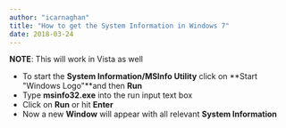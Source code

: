 ```yaml
---
author: "icarnaghan"
title: "How to get the System Information in Windows 7"
date: 2018-03-24
---
```


**NOTE**: This will work in Vista as well

- To start the **System Information/MSInfo Utility** click on **Start "Windows Logo"**and then **Run**
- Type **msinfo32.exe** into the run input text box
- Click on **Run** or hit **Enter**
- Now a new **Window** will appear with all relevant **System Information**
